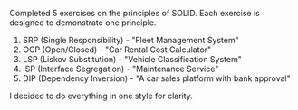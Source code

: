 Completed 5 exercises on the principles of SOLID. Each exercise is designed to demonstrate one principle.

1. SRP (Single Responsibility) - "Fleet Management System"
2. OCP (Open/Closed) - "Car Rental Cost Calculator"
3. LSP (Liskov Substitution) - "Vehicle Classification System"
4. ISP (Interface Segregation) - "Maintenance Service"
5. DIP (Dependency Inversion) - "A car sales platform with bank approval"

I decided to do everything in one style for clarity.
